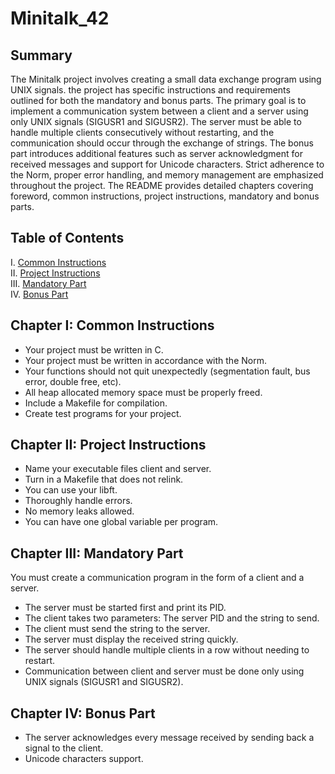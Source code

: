 # Minitalk_42

## Summary

The Minitalk project involves creating a small data exchange program using UNIX signals. the project has specific instructions and requirements outlined for both the mandatory and bonus parts. The primary goal is to implement a communication system between a client and a server using only UNIX signals (SIGUSR1 and SIGUSR2). The server must be able to handle multiple clients consecutively without restarting, and the communication should occur through the exchange of strings. The bonus part introduces additional features such as server acknowledgment for received messages and support for Unicode characters. Strict adherence to the Norm, proper error handling, and memory management are emphasized throughout the project. The README provides detailed chapters covering foreword, common instructions, project instructions, mandatory and bonus parts.

## Table of Contents

I. [Common Instructions](#chapter-i-common-instructions)  
II. [Project Instructions](#chapter-ii-project-instructions)  
III. [Mandatory Part](#chapter-iii-mandatory-part)  
IV. [Bonus Part](#chapter-iv-bonus-part)  

## Chapter I: Common Instructions

- Your project must be written in C.
- Your project must be written in accordance with the Norm.
- Your functions should not quit unexpectedly (segmentation fault, bus error, double free, etc).
- All heap allocated memory space must be properly freed.
- Include a Makefile for compilation.
- Create test programs for your project.

## Chapter II: Project Instructions

- Name your executable files client and server.
- Turn in a Makefile that does not relink.
- You can use your libft.
- Thoroughly handle errors.
- No memory leaks allowed.
- You can have one global variable per program.

## Chapter III: Mandatory Part

You must create a communication program in the form of a client and a server.

- The server must be started first and print its PID.
- The client takes two parameters: The server PID and the string to send.
- The client must send the string to the server.
- The server must display the received string quickly.
- The server should handle multiple clients in a row without needing to restart.
- Communication between client and server must be done only using UNIX signals (SIGUSR1 and SIGUSR2).

## Chapter IV: Bonus Part

- The server acknowledges every message received by sending back a signal to the client.
- Unicode characters support.



